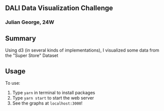 ## DALI Data Visualization Challenge

### Julian George, 24W

## Summary

Using d3 (in several kinds of implementations), I visualized some data from the "Super Store" Dataset

## Usage

To use:

1. Type `yarn` in terminal to install packages
2. Type `yarn start` to start the web server
3. See the graphs at `localhost:3000`!

